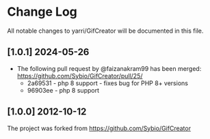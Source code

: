 Change Log
==========

All notable changes to yarri/GifCreator will be documented in this file.

[1.0.1] 2024-05-26
------------------

* The following pull request by @faizanakram99 has been merged: https://github.com/Sybio/GifCreator/pull/25/
  * 2a69531 - php 8 support - fixes bug for PHP 8+ versions
  * 96903ee - php 8 support

[1.0.0] 2012-10-12
------------------

The project was forked from https://github.com/Sybio/GifCreator

